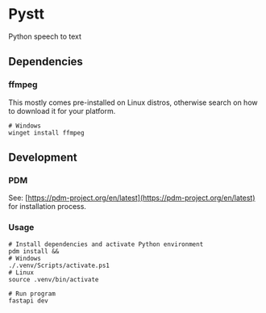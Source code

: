 # Pystt

Python speech to text

## Dependencies

### ffmpeg

This mostly comes pre-installed on Linux distros,
otherwise search on how to download it for your platform.

```shell
# Windows
winget install ffmpeg
```

## Development

### PDM

See:
[https://pdm-project.org/en/latest](https://pdm-project.org/en/latest)
for installation process.

### Usage

```shell
# Install dependencies and activate Python environment
pdm install &&
# Windows
./.venv/Scripts/activate.ps1
# Linux
source .venv/bin/activate
```

```shell
# Run program
fastapi dev
```
